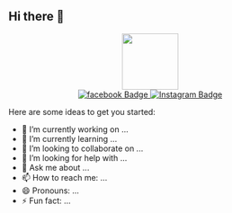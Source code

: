## Hi there 👋


<div id="header" align="center">
  <img src="https://media.giphy.com/media/M9gbBd9nbDrOTu1Mqx/giphy.gif" width="100"/>
  
  <div id="badges">
    <a href="https://web.facebook.com/SUKANSART5376">
  <img src="https://img.shields.io/badge/facebook-blue?style=for-the-badge&logo=facebook&logoColor=white" alt="facebook Badge"/>
      <a/>
        <a href="https://www.instagram.com/sqiiful_/">
<img src="https://img.shields.io/badge/Instagram-%23E1306C.svg?style=for-the-badge&logo=instagram&logoColor=white" alt="Instagram Badge"/>
<a/>
</div>
</div>

Here are some ideas to get you started:

- 🔭 I’m currently working on ...
- 🌱 I’m currently learning ...
- 👯 I’m looking to collaborate on ...
- 🤔 I’m looking for help with ...
- 💬 Ask me about ...
- 📫 How to reach me: ...
- 😄 Pronouns: ...
- ⚡ Fun fact: ...


